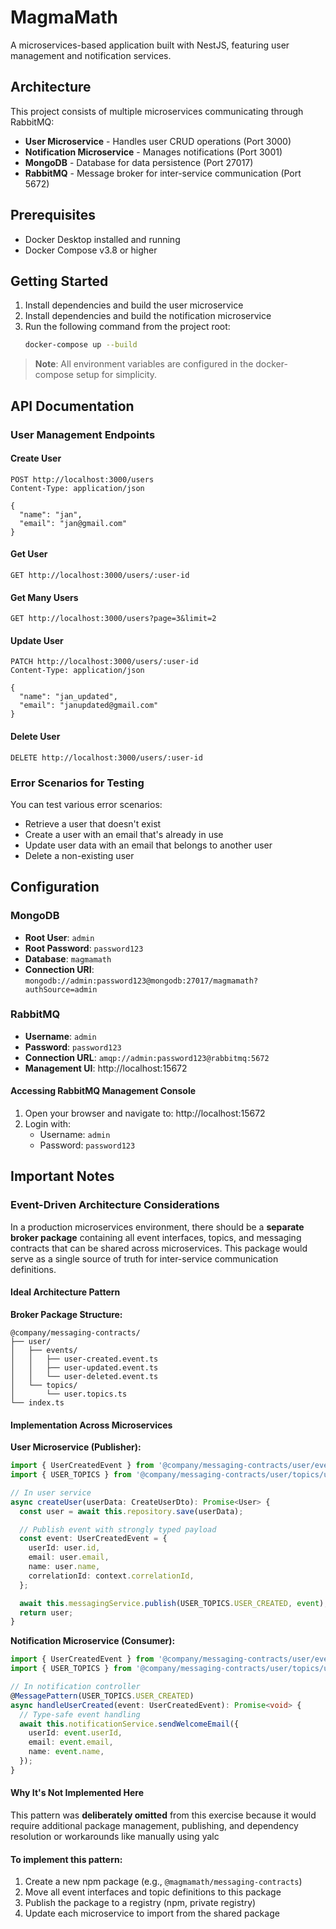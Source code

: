 # MagmaMath

A microservices-based application built with NestJS, featuring user management and notification services.

## Architecture

This project consists of multiple microservices communicating through RabbitMQ:

- **User Microservice** - Handles user CRUD operations (Port 3000)
- **Notification Microservice** - Manages notifications (Port 3001)
- **MongoDB** - Database for data persistence (Port 27017)
- **RabbitMQ** - Message broker for inter-service communication (Port 5672)

## Prerequisites

- Docker Desktop installed and running
- Docker Compose v3.8 or higher

## Getting Started

1. Install dependencies and build the user microservice
2. Install dependencies and build the notification microservice
3. Run the following command from the project root:
   ```bash
   docker-compose up --build
   ```

> **Note**: All environment variables are configured in the docker-compose setup for simplicity.

## API Documentation

### User Management Endpoints

#### Create User

```http
POST http://localhost:3000/users
Content-Type: application/json

{
  "name": "jan",
  "email": "jan@gmail.com"
}
```

#### Get User

```http
GET http://localhost:3000/users/:user-id
```

#### Get Many Users

```http
GET http://localhost:3000/users?page=3&limit=2
```

#### Update User

```http
PATCH http://localhost:3000/users/:user-id
Content-Type: application/json

{
  "name": "jan_updated",
  "email": "janupdated@gmail.com"
}
```

#### Delete User

```http
DELETE http://localhost:3000/users/:user-id
```

### Error Scenarios for Testing

You can test various error scenarios:

- Retrieve a user that doesn't exist
- Create a user with an email that's already in use
- Update user data with an email that belongs to another user
- Delete a non-existing user

## Configuration

### MongoDB

- **Root User**: `admin`
- **Root Password**: `password123`
- **Database**: `magmamath`
- **Connection URI**: `mongodb://admin:password123@mongodb:27017/magmamath?authSource=admin`

### RabbitMQ

- **Username**: `admin`
- **Password**: `password123`
- **Connection URL**: `amqp://admin:password123@rabbitmq:5672`
- **Management UI**: http://localhost:15672

#### Accessing RabbitMQ Management Console

1. Open your browser and navigate to: http://localhost:15672
2. Login with:
   - Username: `admin`
   - Password: `password123`

## Important Notes

### Event-Driven Architecture Considerations

In a production microservices environment, there should be a **separate broker package** containing all event interfaces, topics, and messaging contracts that can be shared across microservices. This package would serve as a single source of truth for inter-service communication definitions.

#### Ideal Architecture Pattern

**Broker Package Structure:**

```
@company/messaging-contracts/
├── user/
│   ├── events/
│   │   ├── user-created.event.ts
│   │   ├── user-updated.event.ts
│   │   └── user-deleted.event.ts
│   └── topics/
│       └── user.topics.ts
└── index.ts
```

#### Implementation Across Microservices

**User Microservice (Publisher):**

```typescript
import { UserCreatedEvent } from '@company/messaging-contracts/user/events/user-created.event';
import { USER_TOPICS } from '@company/messaging-contracts/user/topics/user.topics';

// In user service
async createUser(userData: CreateUserDto): Promise<User> {
  const user = await this.repository.save(userData);

  // Publish event with strongly typed payload
  const event: UserCreatedEvent = {
    userId: user.id,
    email: user.email,
    name: user.name,
    correlationId: context.correlationId,
  };

  await this.messagingService.publish(USER_TOPICS.USER_CREATED, event);
  return user;
}
```

**Notification Microservice (Consumer):**

```typescript
import { UserCreatedEvent } from '@company/messaging-contracts/user/events/user-created.event';
import { USER_TOPICS } from '@company/messaging-contracts/user/topics/user.topics';

// In notification controller
@MessagePattern(USER_TOPICS.USER_CREATED)
async handleUserCreated(event: UserCreatedEvent): Promise<void> {
  // Type-safe event handling
  await this.notificationService.sendWelcomeEmail({
    userId: event.userId,
    email: event.email,
    name: event.name,
  });
}
```

#### Why It's Not Implemented Here

This pattern was **deliberately omitted** from this exercise because it would require additional package management, publishing, and dependency resolution or workarounds like manually using yalc

#### To implement this pattern:

1. Create a new npm package (e.g., `@magmamath/messaging-contracts`)
2. Move all event interfaces and topic definitions to this package
3. Publish the package to a registry (npm, private registry)
4. Update each microservice to import from the shared package
